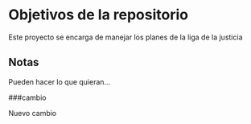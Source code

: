 # Objetivos de la repositorio

Este proyecto se encarga de manejar los planes de la liga de la justicia


## Notas
Pueden hacer lo que quieran...

###cambio

Nuevo cambio

